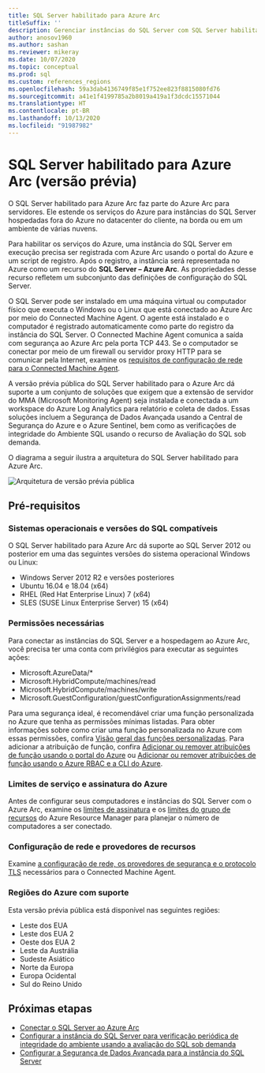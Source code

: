 ```yaml
---
title: SQL Server habilitado para Azure Arc
titleSuffix: ''
description: Gerenciar instâncias do SQL Server com SQL Server habilitado para Azure Arc
author: anosov1960
ms.author: sashan
ms.reviewer: mikeray
ms.date: 10/07/2020
ms.topic: conceptual
ms.prod: sql
ms.custom: references_regions
ms.openlocfilehash: 59a3dab4136749f85e1f752ee823f8815080fd76
ms.sourcegitcommit: a41e1f4199785a2b8019a419a1f3dcdc15571044
ms.translationtype: HT
ms.contentlocale: pt-BR
ms.lasthandoff: 10/13/2020
ms.locfileid: "91987982"
---
```

# <a name="azure-arc-enabled-sql-server-preview"></a>SQL Server habilitado para Azure Arc (versão prévia)

O SQL Server habilitado para Azure Arc faz parte do Azure Arc para servidores. Ele estende os serviços do Azure para instâncias do SQL Server hospedadas fora do Azure no datacenter do cliente, na borda ou em um ambiente de várias nuvens.

Para habilitar os serviços do Azure, uma instância do SQL Server em execução precisa ser registrada com Azure Arc usando o portal do Azure e um script de registro. Após o registro, a instância será representada no Azure como um recurso do __SQL Server – Azure Arc__. As propriedades desse recurso refletem um subconjunto das definições de configuração do SQL Server.

O SQL Server pode ser instalado em uma máquina virtual ou computador físico que executa o Windows ou o Linux que está conectado ao Azure Arc por meio do Connected Machine Agent. O agente está instalado e o computador é registrado automaticamente como parte do registro da instância do SQL Server. O Connected Machine Agent comunica a saída com segurança ao Azure Arc pela porta TCP 443. Se o computador se conectar por meio de um firewall ou servidor proxy HTTP para se comunicar pela Internet, examine os [requisitos de configuração de rede para o Connected Machine Agent](/azure/azure-arc/servers/agent-overview#prerequisites).

A versão prévia pública do SQL Server habilitado para o Azure Arc dá suporte a um conjunto de soluções que exigem que a extensão de servidor do MMA (Microsoft Monitoring Agent) seja instalada e conectada a um workspace do Azure Log Analytics para relatório e coleta de dados. Essas soluções incluem a Segurança de Dados Avançada usando a Central de Segurança do Azure e o Azure Sentinel, bem como as verificações de integridade do Ambiente SQL usando o recurso de Avaliação do SQL sob demanda.

O diagrama a seguir ilustra a arquitetura do SQL Server habilitado para Azure Arc.

![Arquitetura de versão prévia pública](media/overview/pubic-preview-architecture.png)

## <a name="prerequisites"></a>Pré-requisitos

### <a name="supported-sql-versions-and-operating-systems"></a>Sistemas operacionais e versões do SQL compatíveis

O SQL Server habilitado para Azure Arc dá suporte ao SQL Server 2012 ou posterior em uma das seguintes versões do sistema operacional Windows ou Linux:

- Windows Server 2012 R2 e versões posteriores
- Ubuntu 16.04 e 18.04 (x64)
- RHEL (Red Hat Enterprise Linux) 7 (x64) 
- SLES (SUSE Linux Enterprise Server) 15 (x64)

### <a name="required-permissions"></a>Permissões necessárias

Para conectar as instâncias do SQL Server e a hospedagem ao Azure Arc, você precisa ter uma conta com privilégios para executar as seguintes ações:
   * Microsoft.AzureData/*
   * Microsoft.HybridCompute/machines/read
   * Microsoft.HybridCompute/machines/write
   * Microsoft.GuestConfiguration/guestConfigurationAssignments/read

Para uma segurança ideal, é recomendável criar uma função personalizada no Azure que tenha as permissões mínimas listadas. Para obter informações sobre como criar uma função personalizada no Azure com essas permissões, confira [Visão geral das funções personalizadas](/azure/active-directory/users-groups-roles/roles-custom-overview). Para adicionar a atribuição de função, confira [Adicionar ou remover atribuições de função usando o portal do Azure](/azure/role-based-access-control/role-assignments-portal) ou [Adicionar ou remover atribuições de função usando o Azure RBAC e a CLI do Azure](/azure/role-based-access-control/role-assignments-cli).

### <a name="azure-subscription-and-service-limits"></a>Limites de serviço e assinatura do Azure

Antes de configurar seus computadores e instâncias do SQL Server com o Azure Arc, examine os [limites de assinatura](/azure/azure-resource-manager/management/azure-subscription-service-limits#subscription-limits) e os [limites do grupo de recursos](/azure/azure-resource-manager/management/azure-subscription-service-limits#resource-group-limits) do Azure Resource Manager para planejar o número de computadores a ser conectado.

### <a name="networking-configuration-and-resource-providers"></a>Configuração de rede e provedores de recursos

Examine [a configuração de rede, os provedores de segurança e o protocolo TLS](/azure/azure-arc/servers/agent-overview#prerequisites) necessários para o Connected Machine Agent.

### <a name="supported-azure-regions"></a>Regiões do Azure com suporte

Esta versão prévia pública está disponível nas seguintes regiões:
- Leste dos EUA
- Leste dos EUA 2
- Oeste dos EUA 2
- Leste da Austrália
- Sudeste Asiático
- Norte da Europa
- Europa Ocidental
- Sul do Reino Unido

## <a name="next-steps"></a>Próximas etapas

- [Conectar o SQL Server ao Azure Arc](connect.md)
- [Configurar a instância do SQL Server para verificação periódica de integridade do ambiente usando a avaliação do SQL sob demanda](assess.md)
- [Configurar a Segurança de Dados Avançada para a instância do SQL Server](configure-advanced-data-security.md)